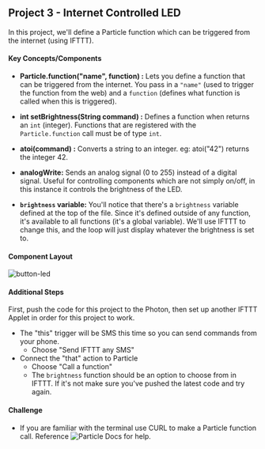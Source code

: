 ## Project 3 - Internet Controlled LED

In this project, we'll define a Particle function which can be triggered from the internet (using IFTTT).

#### Key Concepts/Components

- **Particle.function("name", function) :** Lets you define a function that can be triggered from the internet. You pass in a `"name"` (used to trigger the function from the web) and a `function` (defines what function is called when this is triggered).

- **int setBrightness(String command) :** Defines a function when returns an `int` (integer). Functions that are registered with the `Particle.function` call must be of type `int`.

- **atoi(command) :** Converts a string to an integer. eg: atoi("42") returns the integer 42.

- **analogWrite:** Sends an analog signal (0 to 255) instead of a digital signal. Useful for controlling components which are not simply on/off, in this instance it controls the brightness of the LED.

- **`brightness` variable:** You'll notice that there's a `brightness` variable defined at the top of the file. Since it's defined outside of any function, it's available to all functions (it's a global variable). We'll use IFTTT to change this, and the loop will just display whatever the brightness is set to.

#### Component Layout

![button-led](https://cloud.githubusercontent.com/assets/1410181/23530465/04ecedac-ff5f-11e6-8871-b9ea5cee8b71.png)

#### Additional Steps

First, push the code for this project to the Photon, then set up another IFTTT Applet in order for this project to work.

- The "this" trigger will be SMS this time so you can send commands from your phone.
  - Choose "Send IFTTT any SMS"
- Connect the "that" action to Particle
  - Choose "Call a function"
  - The `brightness` function should be an option to choose from in IFTTT. If it's not make sure you've pushed the latest code and try again.
  
#### Challenge

- If you are familiar with the terminal use CURL to make a Particle function call. Reference ![Particle Docs](https://docs.particle.io/reference/api/) for help.
